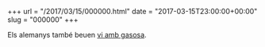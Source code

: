 +++
url = "/2017/03/15/000000.html"
date = "2017-03-15T23:00:00+00:00"
slug = "000000"
+++

‪Els alemanys també beuen [vi amb gasosa‬](https://de.wikipedia.org/wiki/Schorle‬).

